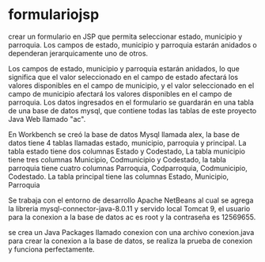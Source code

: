 # formulariojsp
crear un formulario en JSP que permita seleccionar estado, municipio y parroquia. Los campos de estado, municipio y parroquia estarán anidados o dependeran jerarquicamente uno de otros.


Los campos de estado, municipio y parroquia estarán anidados, lo que significa que el valor seleccionado en el campo de estado afectará los valores disponibles en el campo de municipio, y el valor seleccionado en el campo de municipio afectará los valores disponibles en el campo de parroquia. Los datos ingresados en el formulario se guardarán en una tabla de una base de datos mysql, que contiene todas las tablas de este proyecto Java Web llamado "ac".

En Workbench se creó la base de datos Mysql llamada alex, la base de datos tiene 4 tablas llamadas estado, municipio, parroquia y principal. La tabla estado tiene dos columnas Estado y Codestado, La tabla municipio tiene tres columnas Municipio, Codmunicipio y Codestado, la tabla parroquia tiene cuatro columnas Parroquia, Codparroquia, Codmunicipio, Codestado. La tabla principal tiene las columnas Estado, Municipio, Parroquia

Se trabaja con el entorno de desarrollo Apache NetBeans al cual se agrega la libreria mysql-connector-java-8.0.11 y servido local Tomcat 9, el usuario para la conexion a la base de datos ac es root y la contraseña es 12569655.

se crea un Java Packages llamado conexion con una archivo conexion.java para crear la conexion a la base de datos, se realiza la prueba de conexion y funciona perfectamente.
